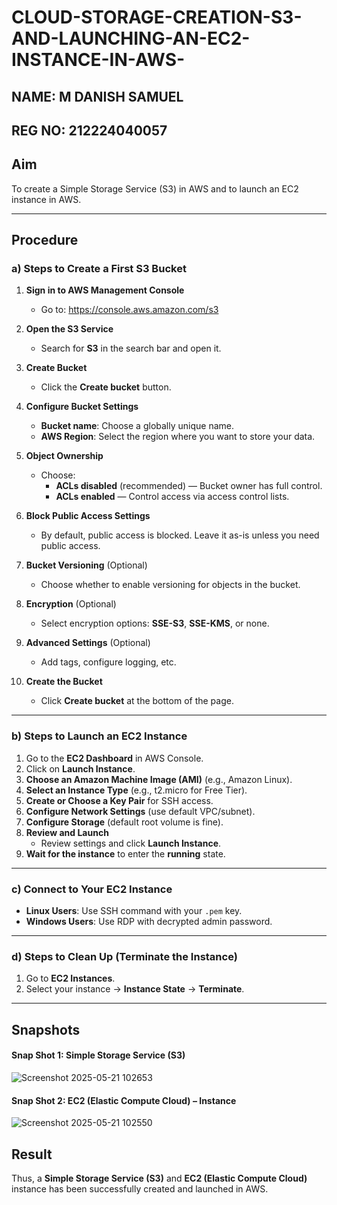 # CLOUD-STORAGE-CREATION-S3-AND-LAUNCHING-AN-EC2-INSTANCE-IN-AWS-
## NAME: M DANISH SAMUEL
## REG NO: 212224040057

## Aim
To create a Simple Storage Service (S3) in AWS and to launch an EC2 instance in AWS.

---

## Procedure

### a) Steps to Create a First S3 Bucket

1. **Sign in to AWS Management Console**
   - Go to: https://console.aws.amazon.com/s3

2. **Open the S3 Service**
   - Search for **S3** in the search bar and open it.

3. **Create Bucket**
   - Click the **Create bucket** button.

4. **Configure Bucket Settings**
   - **Bucket name**: Choose a globally unique name.
   - **AWS Region**: Select the region where you want to store your data.

5. **Object Ownership**
   - Choose:
     - **ACLs disabled** (recommended) — Bucket owner has full control.
     - **ACLs enabled** — Control access via access control lists.

6. **Block Public Access Settings**
   - By default, public access is blocked. Leave it as-is unless you need public access.

7. **Bucket Versioning** (Optional)
   - Choose whether to enable versioning for objects in the bucket.

8. **Encryption** (Optional)
   - Select encryption options: **SSE-S3**, **SSE-KMS**, or none.

9. **Advanced Settings** (Optional)
   - Add tags, configure logging, etc.

10. **Create the Bucket**
    - Click **Create bucket** at the bottom of the page.

---

### b) Steps to Launch an EC2 Instance

1. Go to the **EC2 Dashboard** in AWS Console.
2. Click on **Launch Instance**.
3. **Choose an Amazon Machine Image (AMI)** (e.g., Amazon Linux).
4. **Select an Instance Type** (e.g., t2.micro for Free Tier).
5. **Create or Choose a Key Pair** for SSH access.
6. **Configure Network Settings** (use default VPC/subnet).
7. **Configure Storage** (default root volume is fine).
8. **Review and Launch**
   - Review settings and click **Launch Instance**.
9. **Wait for the instance** to enter the **running** state.

---

### c) Connect to Your EC2 Instance

- **Linux Users**: Use SSH command with your `.pem` key.
- **Windows Users**: Use RDP with decrypted admin password.

---

### d) Steps to Clean Up (Terminate the Instance)

1. Go to **EC2 Instances**.
2. Select your instance → **Instance State** → **Terminate**.

---
## Snapshots
#### Snap Shot 1: Simple Storage Service (S3)
![Screenshot 2025-05-21 102653](https://github.com/user-attachments/assets/7855d7ad-f9ea-49b8-91a6-ad495b0a7633)
#### Snap Shot 2:  EC2 (Elastic Compute Cloud) – Instance
![Screenshot 2025-05-21 102550](https://github.com/user-attachments/assets/52d44c89-5dd5-4d1a-a2fe-41c04b0bce52)

## Result

Thus, a **Simple Storage Service (S3)** and **EC2 (Elastic Compute Cloud)** instance has been successfully created and launched in AWS.
